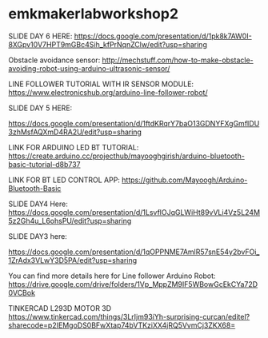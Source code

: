 # emkmakerlabworkshop2
SLIDE DAY 6 HERE:
https://docs.google.com/presentation/d/1pk8k7AW0I-8XGpv10V7HPT9mGBc4Sih_kfPrNqnZClw/edit?usp=sharing 

Obstacle avoidance sensor:
http://mechstuff.com/how-to-make-obstacle-avoiding-robot-using-arduino-ultrasonic-sensor/

LINE FOLLOWER TUTORIAL WITH IR SENSOR MODULE:
https://www.electronicshub.org/arduino-line-follower-robot/ 

SLIDE DAY 5 HERE: 

https://docs.google.com/presentation/d/1ftdKRqrY7baO13GDNYFXgGmfIDU3zhMsfAQXmD4RA2U/edit?usp=sharing 

LINK FOR ARDUINO LED BT TUTORIAL:
https://create.arduino.cc/projecthub/mayooghgirish/arduino-bluetooth-basic-tutorial-d8b737 

LINK FOR BT LED CONTROL APP:
https://github.com/Mayoogh/Arduino-Bluetooth-Basic 




SLIDE DAY4 Here: 
https://docs.google.com/presentation/d/1LsvflOJqGLWiHt89vVLi4Vz5L24M5z2Gh4u_L6ohsPU/edit?usp=sharing



SLIDE DAY3 here: 

https://docs.google.com/presentation/d/1qOPPNME7AmlR57snE54y2bvFOi_1ZrAdx3VLwY3D5PA/edit?usp=sharing

You can find more details here for Line follower Arduino Robot: 
https://drive.google.com/drive/folders/1Vp_MppZM9IF5WBowGcEkCYa72D0VCBok 

TINKERCAD L293D MOTOR 3D 
https://www.tinkercad.com/things/3LrIjm93iYh-surprising-curcan/editel?sharecode=p2IEMgoDS0BFwXtap74bVTKziXX4jRQ5VvmCj3ZKX68=
